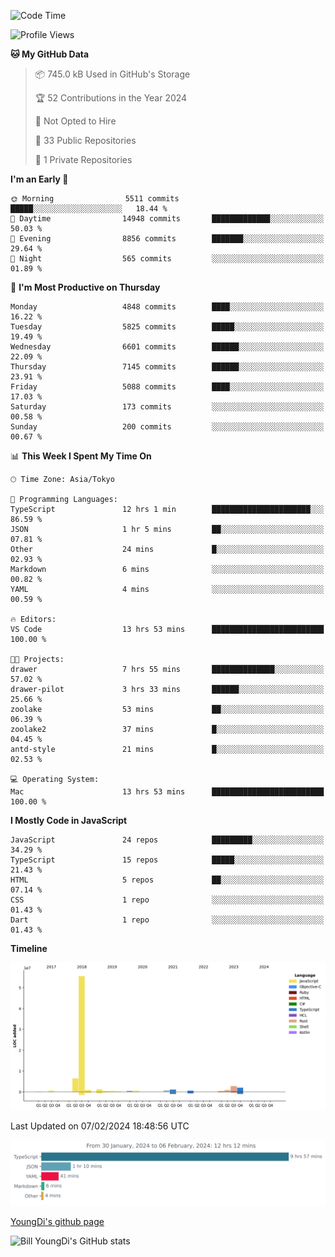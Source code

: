 <!--START_SECTION:waka-->
![Code Time](http://img.shields.io/badge/Code%20Time-359%20hrs%2041%20mins-blue)

![Profile Views](http://img.shields.io/badge/Profile%20Views-0-blue)

**🐱 My GitHub Data** 

> 📦 745.0 kB Used in GitHub's Storage 
 > 
> 🏆 52 Contributions in the Year 2024
 > 
> 🚫 Not Opted to Hire
 > 
> 📜 33 Public Repositories 
 > 
> 🔑 1 Private Repositories 
 > 
**I'm an Early 🐤** 

```text
🌞 Morning                5511 commits        █████░░░░░░░░░░░░░░░░░░░░   18.44 % 
🌆 Daytime                14948 commits       █████████████░░░░░░░░░░░░   50.03 % 
🌃 Evening                8856 commits        ███████░░░░░░░░░░░░░░░░░░   29.64 % 
🌙 Night                  565 commits         ░░░░░░░░░░░░░░░░░░░░░░░░░   01.89 % 
```
📅 **I'm Most Productive on Thursday** 

```text
Monday                   4848 commits        ████░░░░░░░░░░░░░░░░░░░░░   16.22 % 
Tuesday                  5825 commits        █████░░░░░░░░░░░░░░░░░░░░   19.49 % 
Wednesday                6601 commits        ██████░░░░░░░░░░░░░░░░░░░   22.09 % 
Thursday                 7145 commits        ██████░░░░░░░░░░░░░░░░░░░   23.91 % 
Friday                   5088 commits        ████░░░░░░░░░░░░░░░░░░░░░   17.03 % 
Saturday                 173 commits         ░░░░░░░░░░░░░░░░░░░░░░░░░   00.58 % 
Sunday                   200 commits         ░░░░░░░░░░░░░░░░░░░░░░░░░   00.67 % 
```


📊 **This Week I Spent My Time On** 

```text
🕑︎ Time Zone: Asia/Tokyo

💬 Programming Languages: 
TypeScript               12 hrs 1 min        ██████████████████████░░░   86.59 % 
JSON                     1 hr 5 mins         ██░░░░░░░░░░░░░░░░░░░░░░░   07.81 % 
Other                    24 mins             █░░░░░░░░░░░░░░░░░░░░░░░░   02.93 % 
Markdown                 6 mins              ░░░░░░░░░░░░░░░░░░░░░░░░░   00.82 % 
YAML                     4 mins              ░░░░░░░░░░░░░░░░░░░░░░░░░   00.59 % 

🔥 Editors: 
VS Code                  13 hrs 53 mins      █████████████████████████   100.00 % 

🐱‍💻 Projects: 
drawer                   7 hrs 55 mins       ██████████████░░░░░░░░░░░   57.02 % 
drawer-pilot             3 hrs 33 mins       ██████░░░░░░░░░░░░░░░░░░░   25.66 % 
zoolake                  53 mins             ██░░░░░░░░░░░░░░░░░░░░░░░   06.39 % 
zoolake2                 37 mins             █░░░░░░░░░░░░░░░░░░░░░░░░   04.45 % 
antd-style               21 mins             █░░░░░░░░░░░░░░░░░░░░░░░░   02.53 % 

💻 Operating System: 
Mac                      13 hrs 53 mins      █████████████████████████   100.00 % 
```

**I Mostly Code in JavaScript** 

```text
JavaScript               24 repos            █████████░░░░░░░░░░░░░░░░   34.29 % 
TypeScript               15 repos            █████░░░░░░░░░░░░░░░░░░░░   21.43 % 
HTML                     5 repos             ██░░░░░░░░░░░░░░░░░░░░░░░   07.14 % 
CSS                      1 repo              ░░░░░░░░░░░░░░░░░░░░░░░░░   01.43 % 
Dart                     1 repo              ░░░░░░░░░░░░░░░░░░░░░░░░░   01.43 % 
```



**Timeline**

![Lines of Code chart](https://raw.githubusercontent.com/Youngdi/Youngdi/master/assets/bar_graph.png)


 Last Updated on 07/02/2024 18:48:56 UTC
<!--END_SECTION:waka-->

![wakatime](./images/stat.svg)

[YoungDi's github page](https://youngdi.github.io)

![Bill YoungDi's GitHub stats](https://github-readme-stats.vercel.app/api?username=youngdi&count_private=true&show_icons=true)
